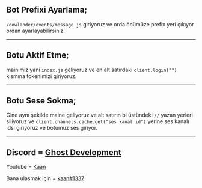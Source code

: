 ## Bot Prefixi Ayarlama;
 `/dowlander/events/message.js` giriyoruz ve orda önümüze prefix yeri çıkıyor ordan ayarlayabilirsiniz.

----------------

## Botu Aktif Etme;

mainimiz yani `index.js` geliyoruz ve en alt satırdaki `client.login("")` kısmına tokenimizi giriyoruz.

----------------

## Botu Sese Sokma;

Gine aynı şekilde maine geliyoruz ve alt satırın bi üstündeki `//` yazan yerleri siliyoruz ve `client.channels.cache.get("ses kanal id")` yerine ses kanalı idsi giriyoruz ve botumuz ses giriyor.

-----

Discord = [Ghost Development](https://discord.gg/cmd)
-------
Youtube = [Kaan](https://www.youtube.com/c/kaanxd)

Bana ulaşmak için = [kaan#1337](https://discord.com/users/837022535266336819)
